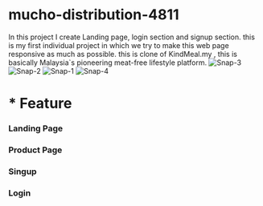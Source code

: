 # mucho-distribution-4811
In this project I create Landing page, login section and signup section. this is my first individual project in which we try to make this web page responsive as much as possible. this is clone of KindMeal.my , this is basically Malaysia`s pioneering meat-free lifestyle platform.
![Snap-3](https://user-images.githubusercontent.com/105939097/210532316-b043036e-6ed4-4282-aedb-e42dd174c4ab.png)
![Snap-2](https://user-images.githubusercontent.com/105939097/210532325-b80071aa-0215-459e-a89a-1d8118a3b595.png)
![Snap-1](https://user-images.githubusercontent.com/105939097/210532335-868a7760-102a-45ba-a509-bad1448065ec.png)
![Snap-4](https://user-images.githubusercontent.com/105939097/210532342-2bdef68b-e029-4b51-9df1-d1e6e2a7e61b.png)
<h1>* Feature</h1>
<h3>Landing Page</h3>
<h3>Product Page</h3>
<h3>Singup</h3>
<h3>Login</h3>

